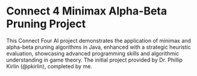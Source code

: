 # Connect 4 Minimax Alpha-Beta Pruning Project
 This Connect Four AI project demonstrates the application of minimax and alpha-beta pruning algorithms in Java, enhanced with a strategic heuristic evaluation, showcasing advanced programming skills and algorithmic understanding in game theory. The initial project provided by Dr. Phillip Kirlin (@pkirlin), completed by me.

